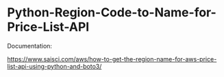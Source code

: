 # Python-Region-Code-to-Name-for-Price-List-API

Documentation:

https://www.saisci.com/aws/how-to-get-the-region-name-for-aws-price-list-api-using-python-and-boto3/
